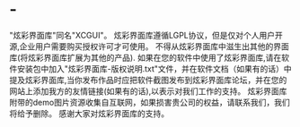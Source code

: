 # -
"炫彩界面库"同名"XCGUI"。     炫彩界面库遵循LGPL协议，但是仅对个人用户开源,企业用户需要购买授权许可才可使用。     不得从炫彩界面库中滋生出其他的界面库(将炫彩界面库扩展为其他的产品). 如果在您的软件中使用了炫彩界面库,请在软件安装包中加入"炫彩界面库-版权说明.txt"文件，并在软件文档（如果有的话）中提及炫彩界面库,当你发布作品时应把软件截图发布到炫彩界面库论坛，并在您的网站上添加我方的友情链接(如果有的话),以表示对我们工作的支持。     炫彩界面库附带的demo图片资源收集自互联网，如果损害贵公司的权益，请联系我们，我们将给予删除。     感谢大家对炫彩界面库的支持。
